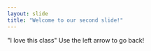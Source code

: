 ```yaml
---
layout: slide
title: "Welcome to our second slide!"
---
```

"I love this class"
Use the left arrow to go back!
